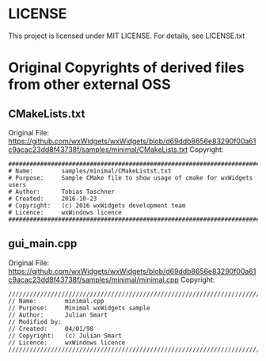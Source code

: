 # LICENSE

This project is licensed under MIT LICENSE.
For details, see LICENSE.txt

# Original Copyrights of derived files from other external OSS

## CMakeLists.txt

Original File: https://github.com/wxWidgets/wxWidgets/blob/d69ddb8656e83290f00a61c9acac23dd8f43738f/samples/minimal/CMakeLists.txt
Copyright:
```plaintext
#############################################################################
# Name:        samples/minimal/CMakeListst.txt
# Purpose:     Sample CMake file to show usage of cmake for wxWidgets users
# Author:      Tobias Taschner
# Created:     2016-10-23
# Copyright:   (c) 2016 wxWidgets development team
# Licence:     wxWindows licence
#############################################################################
```

## gui_main.cpp

Original File: https://github.com/wxWidgets/wxWidgets/blob/d69ddb8656e83290f00a61c9acac23dd8f43738f/samples/minimal/minimal.cpp
Copyright:
```plaintext
/////////////////////////////////////////////////////////////////////////////
// Name:        minimal.cpp
// Purpose:     Minimal wxWidgets sample
// Author:      Julian Smart
// Modified by:
// Created:     04/01/98
// Copyright:   (c) Julian Smart
// Licence:     wxWindows licence
/////////////////////////////////////////////////////////////////////////////
```